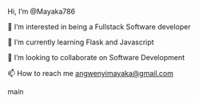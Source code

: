  Hi, I’m @Mayaka786
 
👀 I’m interested in being a Fullstack Software developer

🌱 I’m currently learning Flask and Javascript

💞️ I’m looking to collaborate on Software Development

📫 How to reach me angwenyimayaka@gmail.com

 main

<!---
Mayaka786/Mayaka786 is a ✨ special ✨ repository because its `README.md` (this file) appears on your GitHub profile.
You can click the Preview link to take a look at your changes.
--->
